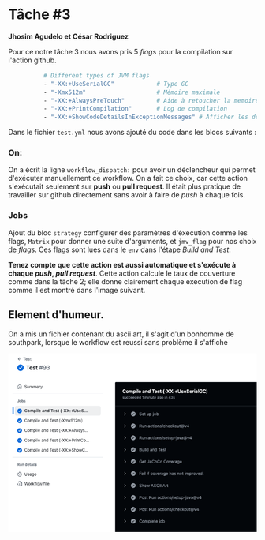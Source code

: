 # Tâche #3
**Jhosim Agudelo et César Rodriguez**

Pour ce notre tâche 3 nous avons pris 5 *flags* pour la compilation sur l'action github.

```bash
          # Different types of JVM flags
          - "-XX:+UseSerialGC"            # Type GC
          - "-Xmx512m"                    # Mémoire maximale
          - "-XX:+AlwaysPreTouch"         # Aide à retoucher la memoire pour optimiser son allocation de mémoire
          - "-XX:+PrintCompilation"       # Log de compilation
          - "-XX:+ShowCodeDetailsInExceptionMessages" # Afficher les détails dans les messages d'exception
```

Dans le fichier `test.yml` nous avons ajouté du code dans les blocs suivants :

### On:

On a écrit la ligne `workflow_dispatch:` pour avoir un déclencheur 
qui permet d'exécuter manuellement ce workflow. On a fait ce choix, car
cette action s'exécutait seulement sur **push** ou **pull request**.
Il était plus pratique de travailler sur github directement sans avoir à
faire de *push* à chaque fois.

### Jobs
Ajout du bloc `strategy`  configurer
des paramètres d'éxecution comme les flags,
`Matrix` pour donner une suite d'arguments, et `jmv_flag`
pour nos choix de *flags*.
Ces flags sont lues dans le `env` dans l'étape *Build and
Test*.

**Tenez compte que cette action est aussi automatique et s'exécute à chaque *push*,
*pull request***. Cette action calcule le taux de couverture comme dans la tâche 2; 
elle donne clairement chaque execution de flag comme il est montré dans l'image suivant.

## Element d'humeur.
On a mis un fichier contenant du ascii art, il s'agit d'un bonhomme de southpark, lorsque
le workflow est reussi sans problème il s'affiche 

![image](/1.png)
